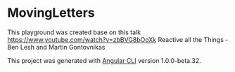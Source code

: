 # MovingLetters

This playground was created base on this talk https://www.youtube.com/watch?v=zbBVG8bOoXk
Reactive all the Things - Ben Lesh and Martin Gontovnikas

This project was generated with [Angular CLI](https://github.com/angular/angular-cli) version 1.0.0-beta.32.